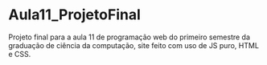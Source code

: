 # Aula11_ProjetoFinal

Projeto final para a aula 11 de programação web do primeiro semestre da graduação de ciência da computação, site feito com uso de JS puro, HTML e CSS.
